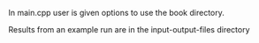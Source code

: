
In main.cpp user is given options to use the book directory. 


Results from an example run are in the input-output-files directory
